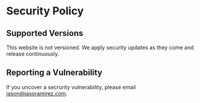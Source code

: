 # Security Policy

## Supported Versions

This website is not versioned. We apply security updates as they come and release continuously. 

## Reporting a Vulnerability

If you uncover a secrurity vulnerability, please email jason@jasoramirez.com.

